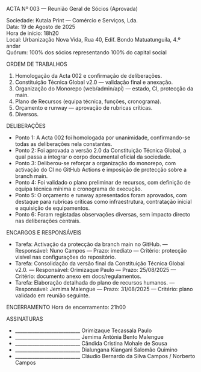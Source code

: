 ACTA Nº 003 — Reunião Geral de Sócios (Aprovada)

Sociedade: Kutala Print — Comércio e Serviços, Lda.  
Data: 19 de Agosto de 2025  
Hora de início: 18h20  
Local: Urbanização Nova Vida, Rua 40, Edif. Bondo Matuatunguila, 4.º andar  
Quórum: 100% dos sócios representando 100% do capital social

ORDEM DE TRABALHOS
1. Homologação da Acta 002 e confirmação de deliberações.  
2. Constituição Técnica Global v2.0 — validação final e anexação.  
3. Organização do Monorepo (web/admin/api) — estado, CI, protecção da main.  
4. Plano de Recursos (equipa técnica, funções, cronograma).  
5. Orçamento e runway — aprovação de rubricas críticas.  
6. Diversos.

DELIBERAÇÕES
- Ponto 1: A Acta 002 foi homologada por unanimidade, confirmando-se todas as deliberações nela constantes.  
- Ponto 2: Foi aprovada a versão 2.0 da Constituição Técnica Global, a qual passa a integrar o corpo documental oficial da sociedade.  
- Ponto 3: Deliberou-se reforçar a organização do monorepo, com activação do CI no GitHub Actions e imposição de protecção sobre a branch main.  
- Ponto 4: Foi validado o plano preliminar de recursos, com definição de equipa técnica mínima e cronograma de execução.  
- Ponto 5: O orçamento e runway apresentados foram aprovados, com destaque para rubricas críticas como infraestrutura, contratação inicial e aquisição de equipamentos.  
- Ponto 6: Foram registadas observações diversas, sem impacto directo nas deliberações centrais.

ENCARGOS E RESPONSÁVEIS
- Tarefa: Activação da protecção da branch main no GitHub. — Responsável: Nuno Campos — Prazo: imediato — Critério: protecção visível nas configurações do repositório.  
- Tarefa: Consolidação da versão final da Constituição Técnica Global v2.0. — Responsável: Orimizaque Paulo — Prazo: 25/08/2025 — Critério: documento anexo em docs/regulamentos.  
- Tarefa: Elaboração detalhada do plano de recursos humanos. — Responsável: Jemima Malengue — Prazo: 31/08/2025 — Critério: plano validado em reunião seguinte.  

ENCERRAMENTO
Hora de encerramento: 21h00  

ASSINATURAS
- ___________________________  Orimizaque Tecassala Paulo  
- ___________________________  Jemima Antónia Bento Malengue  
- ___________________________  Cândida Cristina Mohale de Sousa  
- ___________________________  Dialungana Kiangani Salomão Quimino  
- ___________________________  Cláudio Bernardo da Silva Campos / Norberto Campos  

